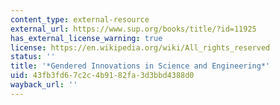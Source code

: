 ```yaml
---
content_type: external-resource
external_url: https://www.sup.org/books/title/?id=11925
has_external_license_warning: true
license: https://en.wikipedia.org/wiki/All_rights_reserved
status: ''
title: '*Gendered Innovations in Science and Engineering*'
uid: 43fb3fd6-7c2c-4b91-82fa-3d3bbd4388d0
wayback_url: ''
---
```

